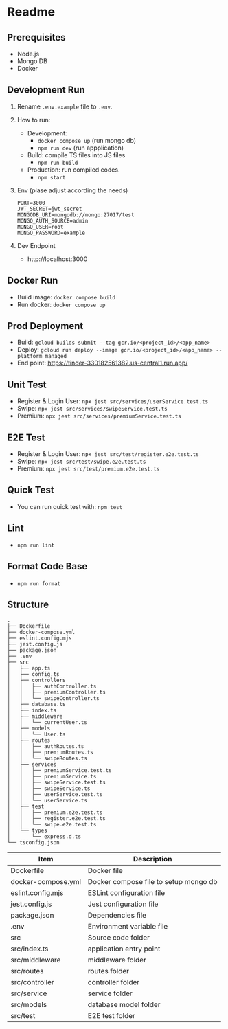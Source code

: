 # Readme

## Prerequisites
- Node.js
- Mongo DB
- Docker

## Development Run

1. Rename `.env.example` file to `.env`.
2. How to run:
    - Development: 
        - `docker compose up` (run mongo db)
        - `npm run dev` (run appplication)
    - Build: compile TS files into JS files
        - `npm run build`
    - Production: run compiled codes.
        - `npm start`
3. Env (plase adjust according the needs)
    ```
    PORT=3000
    JWT_SECRET=jwt_secret
    MONGODB_URI=mongodb://mongo:27017/test
    MONGO_AUTH_SOURCE=admin
    MONGO_USER=root
    MONGO_PASSWORD=example
    ```

4. Dev Endpoint 
    - http://localhost:3000

## Docker Run

- Build image: `docker compose build`
- Run docker: `docker compose up`

## Prod Deployment

- Build: `gcloud builds submit --tag gcr.io/<project_id>/<app_name>`
- Deploy: `gcloud run deploy --image gcr.io/<project_id>/<app_name> --platform managed`
- End point: https://tinder-330182561382.us-central1.run.app/

## Unit Test
- Register & Login User: `npx jest src/services/userService.test.ts`
- Swipe: `npx jest src/services/swipeService.test.ts`
- Premium: `npx jest src/services/premiumService.test.ts`

## E2E Test
- Register & Login User: `npx jest src/test/register.e2e.test.ts`
- Swipe: `npx jest src/test/swipe.e2e.test.ts`
- Premium: `npx jest src/test/premium.e2e.test.ts`

## Quick Test
- You can run quick test with: `npm test`

## Lint
- `npm run lint`

## Format Code Base
- `npm run format`

## Structure

```text
.
├── Dockerfile
├── docker-compose.yml
├── eslint.config.mjs
├── jest.config.js
├── package.json
├── .env
├── src
│   ├── app.ts
│   ├── config.ts
│   ├── controllers
│   │   ├── authController.ts
│   │   ├── premiumController.ts
│   │   └── swipeController.ts
│   ├── database.ts
│   ├── index.ts
│   ├── middleware
│   │   └── currentUser.ts
│   ├── models
│   │   └── User.ts
│   ├── routes
│   │   ├── authRoutes.ts
│   │   ├── premiumRoutes.ts
│   │   └── swipeRoutes.ts
│   ├── services
│   │   ├── premiumService.test.ts
│   │   ├── premiumService.ts
│   │   ├── swipeService.test.ts
│   │   ├── swipeService.ts
│   │   ├── userService.test.ts
│   │   └── userService.ts
│   ├── test
│   │   ├── premium.e2e.test.ts
│   │   ├── register.e2e.test.ts
│   │   └── swipe.e2e.test.ts
│   └── types
│       └── express.d.ts
└── tsconfig.json
```

|Item                | Description |
|--                  | --|
| Dockerfile         | Docker file |
| docker-compose.yml | Docker compose file to setup mongo db |
| eslint.config.mjs  | ESLint configuration file |
| jest.config.js     | Jest configuration file |
| package.json       | Dependencies file |
| .env               | Environment variable file |
| src                | Source code folder |
| src/index.ts       | application entry point |
| src/middleware     | middleware folder |
| src/routes         | routes folder |
| src/controller     | controller folder |
| src/service        | service folder |
| src/models         | database model folder |
| src/test           | E2E test folder |

